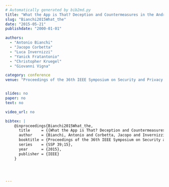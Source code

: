```yaml
---
# Automatically generated by bib2md.py
title: "What the App is That? Deception and Countermeasures in the Android User Interface"
slug: "Bianchi2015What_the"
date: "2015-05-21"
publishdate: "2000-01-01"

authors:
  - "Antonio Bianchi"
  - "Jacopo Corbetta"
  - "Luca Invernizzi"
  - "Yanick Fratantonio"
  - "Christopher Kruegel"
  - "Giovanni Vigna"

category: conference
venue: "Proceedings of the 36th IEEE Symposium on Security and Privacy (SSP 39;15)"


slides: no
paper: no
text: no

video_url: no

bibtex: |
    @inproceedings{Bianchi2015What_the,
      title     = {{What the App is That? Deception and Countermeasures in the Android User Interface}},
      author    = {Bianchi, Antonio and Corbetta, Jacopo and Invernizzi, Luca and Fratantonio, Yanick and Kruegel, Christopher and Vigna, Giovanni},
      booktitle = {Proceedings of the 36th IEEE Symposium on Security and Privacy},
      series    = {SSP 39;15},
      year      = {2015},
      publisher = {IEEE}
    }




---
```


